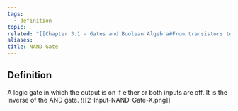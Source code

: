 ```yaml
---
tags:
  - definition
topic: 
related: "[[Chapter 3.1 - Gates and Boolean Algebra#From transistors to gates]]"
aliases:
title: NAND Gate
---
```

## Definition
A logic gate in which the output is on if either or both inputs are off. It is the inverse of the AND gate.
![[2-Input-NAND-Gate-X.png]]
